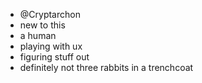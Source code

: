 - @Cryptarchon
- new to this
- a human
- playing with ux
- figuring stuff out
- definitely not three rabbits in a trenchcoat
